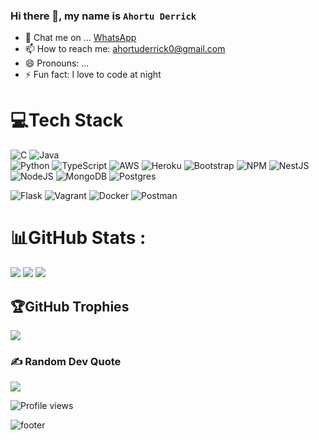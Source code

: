 ### Hi there 👋, my name is `Ahortu Derrick`

<!--
**Ahortu901/Ahortu901** is a ✨ _special_ ✨ repository because its `README.md` (this file) appears on your GitHub profile.

Here are some ideas to get you started:
-->

- 💬 Chat me on ... [WhatsApp]( https://wa.me/+233558039093)
- 📫 How to reach me: [ahortuderrick0@gmail.com](mailto:ahortuderrick0@gmail.com)
- 😄 Pronouns: ...
- ⚡ Fun fact: I love to code at night


# 💻Tech Stack

![C](https://img.shields.io/badge/c-%2300599C.svg?style=for-the-badge&logo=c&logoColor=white) 
![Java](https://img.shields.io/badge/java-%23ED8B00.svg?style=for-the-badge&logo=java&logoColor=white)  
![Python](https://img.shields.io/badge/python-3670A0?style=for-the-badge&logo=python&logoColor=ffdd54)
![TypeScript](https://img.shields.io/badge/typescript-%23007ACC.svg?style=for-the-badge&logo=typescript&logoColor=white)
![AWS](https://img.shields.io/badge/AWS-%23FF9900.svg?style=for-the-badge&logo=amazon-aws&logoColor=white) 
![Heroku](https://img.shields.io/badge/heroku-%23430098.svg?style=for-the-badge&logo=heroku&logoColor=white)
![Bootstrap](https://img.shields.io/badge/bootstrap-%23563D7C.svg?style=for-the-badge&logo=bootstrap&logoColor=white) 
![NPM](https://img.shields.io/badge/NPM-%23000000.svg?style=for-the-badge&logo=npm&logoColor=white) 
![NestJS](https://img.shields.io/badge/nestjs-%23E0234E.svg?style=for-the-badge&logo=nestjs&logoColor=white) 
![NodeJS](https://img.shields.io/badge/node.js-6DA55F?style=for-the-badge&logo=node.js&logoColor=white)
![MongoDB](https://img.shields.io/badge/MongoDB-%234ea94b.svg?style=for-the-badge&logo=mongodb&logoColor=white)
![Postgres](https://img.shields.io/badge/postgres-%23316192.svg?style=for-the-badge&logo=postgresql&logoColor=white)

![Flask](https://img.shields.io/badge/flask-%23000.svg?style=for-the-badge&logo=flask&logoColor=white)
![Vagrant](https://img.shields.io/badge/vagrant-%231563FF.svg?style=for-the-badge&logo=vagrant&logoColor=white) 
![Docker](https://img.shields.io/badge/docker-%230db7ed.svg?style=for-the-badge&logo=docker&logoColor=white)
![Postman](https://img.shields.io/badge/Postman-FF6C37?style=for-the-badge&logo=postman&logoColor=white)
# 📊GitHub Stats :

![](https://github-readme-stats.vercel.app/api?username=Ahortu901&theme=onedark&hide_border=true&include_all_commits=true&count_private=true)
![](https://github-readme-streak-stats.herokuapp.com/?user=Ahortu901&theme=onedark&hide_border=true)
![](https://github-readme-stats.vercel.app/api/top-langs/?username=Ahortu901&theme=onedark&hide_border=true&include_all_commits=true&count_private=true&layout=compact)

## 🏆GitHub Trophies
![](https://github-profile-trophy.vercel.app/?username=Ahortu901&theme=radical&no-frame=false&no-bg=false&margin-w=4)
### ✍️ Random Dev Quote
![](https://quotes-github-readme.vercel.app/api?type=horizontal&theme=radical)


![Profile views](https://visitcount.itsvg.in/api?id=Ahortu90&label=Profile%20Views&pretty=false)

![footer](https://capsule-render.vercel.app/api?type=wave&color=gradient&height=300&section=footer&descAlignY=51&descAlign=62)
